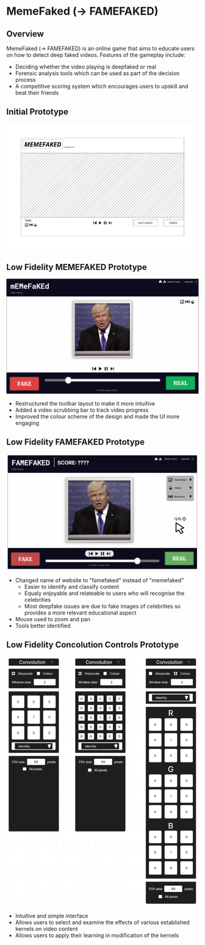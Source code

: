 # MemeFaked (-> FAMEFAKED)

## Overview
MemeFaked (-> FAMEFAKED) is an online game that aims to educate users on how to detect deep faked videos. Features of the gameplay include:
- Deciding whether the video playing is deepfaked or real
- Forensic analysis tools which can be used as part of the decision process
- A competitive scoring system which encourages users to upskill and beat their friends

## Initial Prototype
<img title="Initial prototype of our design" alt="" src="/docs/images/initial_prototype.png">

## Low Fidelity MEMEFAKED Prototype
<img title="Low fidelity prototype of our MEMEFAKED webpage design" alt="" src="/docs/images/MEMEFAKED_low_fidelity.png">

- Restructured the toolbar layout to make it more intuitive
- Added a video scrubbing bar to track video progress
- Improved the colour scheme of the design and made the UI more engaging

## Low Fidelity FAMEFAKED Prototype
<img title="Low fidelity prototype of our FAMEFAKED webpage design" alt="" src="/docs/images/FAMEFAKED_low_fidelity.png">

- Changed name of website to "famefaked" instead of "memefaked"
    - Easier to identify and classify content
    - Equaly enjoyable and relateable to users who will recognise the celebrities
    - Most deepfake issues are due to fake images of celebrities so provides a more relevant educational aspect
- Mouse used to zoom and pan
- Tools better identified

## Low Fidelity Concolution Controls Prototype
<img title="Low fidelity prototype of our convolution tools" alt="" src="/docs/images/convolution_tools_low_fidelity.png">

- Intuitive and simple interface
- Allows users to select and examine the effects of various established kernels on video content
- Allows users to apply their learning in modification of the kernels 

